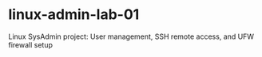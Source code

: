 # linux-admin-lab-01
Linux SysAdmin project: User management, SSH remote access, and UFW firewall setup
